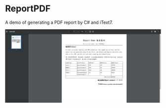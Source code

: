 # ReportPDF
A demo of generating a PDF report by C# and iText7.

<img 
     src="https://github.com/yuhsiang237/ReportPDF/blob/master/screenshot.PNG?raw=true"
/>
